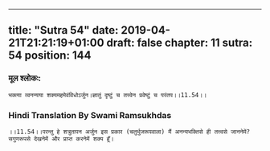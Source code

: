 
---
title: "Sutra 54"
date: 2019-04-21T21:21:19+01:00
draft: false
chapter: 11
sutra: 54
position: 144
---
### मूल श्लोकः:
```
भक्त्या त्वनन्यया शक्यमहमेवंविधोऽर्जुन।ज्ञातुं दृष्टुं च तत्त्वेन प्रवेष्टुं च परंतप।।11.54।।

```

### Hindi Translation By Swami Ramsukhdas
```
।।11.54।।परन्तु हे शत्रुतापन अर्जुन इस प्रकार (चतुर्भुजरूपवाला) मैं अनन्यभक्तिसे ही तत्त्वसे जाननेमें? सगुणरूपसे देखनेमें और प्राप्त करनेमें शक्य हूँ।

```

